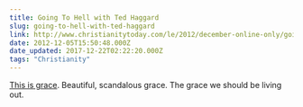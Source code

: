 ```yaml
---
title: Going To Hell with Ted Haggard
slug: going-to-hell-with-ted-haggard
link: http://www.christianitytoday.com/le/2012/december-online-only/going-to-hell-with-ted-haggard.html
date: 2012-12-05T15:50:48.000Z
date_updated: 2017-12-22T02:22:20.000Z
tags: "Christianity"
---
```


[This is grace](http://www.christianitytoday.com/le/2012/december-online-only/going-to-hell-with-ted-haggard.html). Beautiful, scandalous grace. The grace we should be living out.
